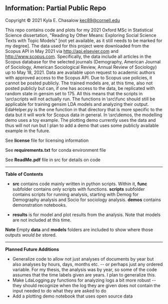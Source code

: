 ## Information: Partial Public Repo
Copyright © 2021 Kyla E. Chasalow
kec89@cornell.edu

This repo contains code and plots for my 2021 Oxford MSc in Statistical Science dissertation, "Reading by Other Means:  Exploring Social Science Texts with Topic Models" [not yet available, as it still needs to be marked for my degree]. The data used for this project were downloaded from the Scopus API in May 2021 via http://api.elsevier.com and http://www.scopus.com. Specifically, the data include all articles in the Scopus database for the selected journals  (Demography, American Journal of Sociology, American Sociological Review, Annual Review of Sociology) up to May 18, 2021. Data are available upon request to academic authors with approved access to the Scopus API. Due to Scopus use policies, it cannot be posted publicly. The trained models are, at this time, also not posted publicly but can, if one has access to the data, be replicated with random state in gensim set to 175. All this means that the scripts in \src\scripts will not actually run. The functions in \src\func should still be applicable for training gensim LDA models and analyzing their output. EdaHelper.py is the one function in that directory that is more specific to the data but it will work for Scopus data in general. In \src\demos, the modelling demo uses a toy example. The plotting demo currently uses the data and thus will not run but I plan to add a demo that uses some publicly available example in the future. 

See **license** file for licensing information

See **requirements.txt** for conda environment file

See **ReadMe.pdf** file in src for details on code 

--------------------------------
**Table of Contents**

* **src** contains code mainly written in python scripts. Within it, **func** subfolder contains only scripts with functions. **scripts** subfolder contains scripts for running analysis, starting with Demog for Demography analysis and Socio for sociology analysis. **demos** contains demonstration notebooks.

* **results** is for model and plot results from the analysis. Note that models are not included at this time.

  

**Note** Empty **data** and **models** folders are included to show where those outputs *would be* stored.



-----

**Planned Future Additions**

* Generalize code to allow not just analyses of documents by year but also analyses  by hours, days, months etc. -- or perhaps just any ordered variable. For my thesis, the analysis was by year, so some of the code assumes that the time labels given are years. I plan to generalize this.
* Make LdaLogging.py functions for analyzing logs a bit more robust -- they should recognize when the log they are given does not contain the input needed to do what they are asked to do
* Add a plotting demo notebook that uses open source data 
